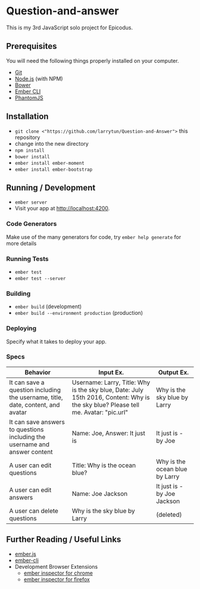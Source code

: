 # Question-and-answer

This is my 3rd JavaScript solo project for Epicodus.

## Prerequisites

You will need the following things properly installed on your computer.

* [Git](http://git-scm.com/)
* [Node.js](http://nodejs.org/) (with NPM)
* [Bower](http://bower.io/)
* [Ember CLI](http://ember-cli.com/)
* [PhantomJS](http://phantomjs.org/)

## Installation

* `git clone <"https://github.com/larrytun/Question-and-Answer">` this repository
* change into the new directory
* `npm install`
* `bower install`
* `ember install ember-moment`
* `ember install ember-bootstrap`


## Running / Development

* `ember server`
* Visit your app at [http://localhost:4200](http://localhost:4200).

### Code Generators

Make use of the many generators for code, try `ember help generate` for more details

### Running Tests

* `ember test`
* `ember test --server`

### Building

* `ember build` (development)
* `ember build --environment production` (production)

### Deploying

Specify what it takes to deploy your app.

### Specs

| Behavior | Input Ex. | Output Ex. |
| --- | --- | --- |
| It can save a question including the username, title, date, content, and avatar | Username: Larry, Title: Why is the sky blue, Date: July 15th 2016, Content: Why is the sky blue? Please tell me. Avatar: "pic.url"  | Why is the sky blue by Larry |
| It can save answers to questions including the username and answer content | Name: Joe, Answer: It just is | It just is - by Joe |
| A user can edit questions | Title: Why is the ocean blue? | Why is the ocean blue by Larry |
| A user can edit answers | Name: Joe Jackson | It just is - by Joe Jackson |
| A user can delete questions | Why is the sky blue by Larry | (deleted) |


## Further Reading / Useful Links

* [ember.js](http://emberjs.com/)
* [ember-cli](http://ember-cli.com/)
* Development Browser Extensions
  * [ember inspector for chrome](https://chrome.google.com/webstore/detail/ember-inspector/bmdblncegkenkacieihfhpjfppoconhi)
  * [ember inspector for firefox](https://addons.mozilla.org/en-US/firefox/addon/ember-inspector/)
